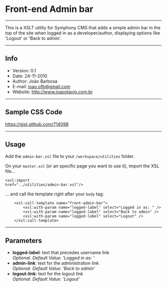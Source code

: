 # Front-end Admin bar

---------------------------------------

This is a XSLT utility for Symphony CMS that adds a simple admin bar in the top of the site when logged in as a developer/author, displaying options like 'Logout' or 'Back to admin'.

---------------------------------------

## Info
- Version:	0.1
- Date:		24-11-2010
- Author:	João Barbosa
- E-mail:	<joao.ofb@gmail.com>
- Website:	<http://www.joaootavio.com.br>

---------------------------------------

## Sample CSS Code

<https://gist.github.com/714098>

---------------------------------------

## Usage

Add the <code>admin-bar.xsl</code> file to your <code>/workspace/utilities</code> folder.

On your <code>master.xsl</code> (or an specific page you want to use it), import the XSL file...

<code><xsl:import href="../utilities/admin-bar.xsl"/></code>

... and call the template right after your <code>body</code> tag:

		<xsl:call-template name="front-admin-bar">
			<xsl:with-param name="logged-label" select="Logged in as: " />
			<xsl:with-param name="logged-label" select="Back to admin" />
			<xsl:with-param name="logged-label" select="Logout" />
		</xsl:call-template>

---------------------------------------

## Parameters

- **logged-label**: text that precedes username link  
*Optional. Default Value: 'Logged in as: '*
- **admin-link**: text for the administration link  
*Optional. Default Value: 'Back to admin'*
- **logout-link**: text for the logout link  
*Optional. Default Value: 'Logout'*

